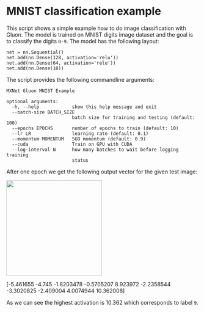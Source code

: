 <!--- Licensed to the Apache Software Foundation (ASF) under one -->
<!--- or more contributor license agreements.  See the NOTICE file -->
<!--- distributed with this work for additional information -->
<!--- regarding copyright ownership.  The ASF licenses this file -->
<!--- to you under the Apache License, Version 2.0 (the -->
<!--- "License"); you may not use this file except in compliance -->
<!--- with the License.  You may obtain a copy of the License at -->

<!---   http://www.apache.org/licenses/LICENSE-2.0 -->

<!--- Unless required by applicable law or agreed to in writing, -->
<!--- software distributed under the License is distributed on an -->
<!--- "AS IS" BASIS, WITHOUT WARRANTIES OR CONDITIONS OF ANY -->
<!--- KIND, either express or implied.  See the License for the -->
<!--- specific language governing permissions and limitations -->
<!--- under the License. -->

# MNIST classification example

This script shows a simple example how to do image classification with Gluon. 
The model is trained on MNIST digits image dataset and the goal is to classify the digits ```0-9```.  The model has the following layout:
```
net = nn.Sequential()
net.add(nn.Dense(128, activation='relu'))
net.add(nn.Dense(64, activation='relu'))
net.add(nn.Dense(10))
```

The script provides the following commandline arguments: 


```
MXNet Gluon MNIST Example

optional arguments:
  -h, --help            show this help message and exit
  --batch-size BATCH_SIZE
                        batch size for training and testing (default: 100)
  --epochs EPOCHS       number of epochs to train (default: 10)
  --lr LR               learning rate (default: 0.1)
  --momentum MOMENTUM   SGD momentum (default: 0.9)
  --cuda                Train on GPU with CUDA
  --log-interval N      how many batches to wait before logging training
                        status
```

After one epoch we get the following output vector for the given test image:

<img src="https://raw.githubusercontent.com/dmlc/web-data/master/mxnet/example/gluon/mnist/test_image.png" width="250" height="250">

[-5.461655  -4.745     -1.8203478 -0.5705207  8.923972  -2.2358544 -3.3020825 -2.409004   4.0074944 10.362008] 

As we can see the highest activation is 10.362 which corresponds to label `9`.

